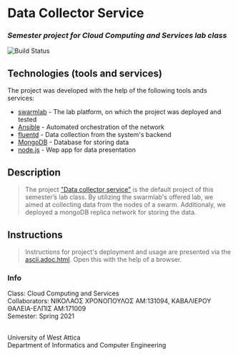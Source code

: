 # Data Collector Service

### _Semester project for Cloud Computing and Services lab class_

![Build Status](https://ci.appveyor.com/api/projects/status/%7B%7Bstatus_id%7D%7D)
## Technologies (tools and services)

The project was developed with the help of the following tools ands services:

- [swarmlab](http://docs.swarmlab.io/) - The lab platform, on which the project was deployed and tested
- [Ansible](https://www.ansible.com/) - Automated orchestration of the network
- [fluentd](https://www.fluentd.org/) - Data collection from the system's backend
- [MongoDB](https://www.mongodb.com/) - Database for storing data
- [node.js](https://nodejs.org/en/) - Wep app for data presentation

## Description
 > The project ["Data collector service"](http://docs.swarmlab.io/SwarmLab-HowTos/labs/cloud/ergasies.adoc.html) is the default project of this semester’s lab class. By utilizing
 > the swarmlab's offered lab, we aimed at collecting data from the nodes of a swarm. Additionaly, 
 > we deployed a mongoDB replica network for storing the data.
 
## Instructions
 > Instructions for project's deployment and usage are presented via the [ascii.adoc.html](ascii.adoc.html). Open
 > this with the help of a browser.

### Info
 
 Class: Cloud Computing and Services</br>
 Collaborators: ΝΙΚΟΛΑΟΣ ΧΡΟΝΟΠΟΥΛΟΣ ΑΜ:131094, ΚΑΒΑΛΙΕΡΟΥ ΘΑΛΕΙΑ-ΕΛΠΙΣ ΑΜ:171009</br>
 Semester: Spring 2021</br></br>
 
 University of West Attica</br>
 Department of Informatics and Computer Engineering
